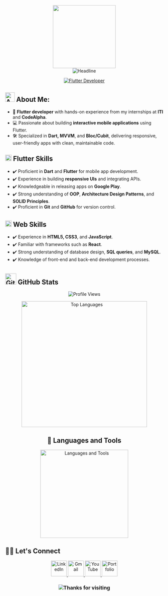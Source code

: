 <div id="header" align="center">
    <img src="https://github.com/thompsonemerson/thompsonemerson/raw/master/cover-thompson.png" height="200" />
</div>

<div align="center">
    <img src="https://readme-typing-svg.herokuapp.com?color=cyan&size=32&center=true&vCenter=true&width=600&height=50&lines=Hi+there,+I'm+Mohamed+👨‍💻+👋" alt="Headline" />
</div>

<p align="center">
    <a href="https://github.com/Mohamed-khaled0/readme-typing-svg">
        <img src="https://readme-typing-svg.herokuapp.com?font=Time+New+Roman&color=cyan&size=25&center=true&vCenter=true&width=600&height=100&lines=Flutter+Developer;Software+Engineer" alt="Flutter Developer" />
    </a>
</p>

<!-- ======= About Section ======= -->
## <img src="https://media.giphy.com/media/iY8CRBdQXODJSCERIr/giphy.gif" width="30px" alt="About Me"> About Me:

- 🌱 **Flutter developer** with hands-on experience from my internships at **ITI** and **CodeAlpha**.
- 💻 Passionate about building **interactive mobile applications** using Flutter.
- 🛠️ Specialized in **Dart, MVVM**, and **Bloc/Cubit**, delivering responsive, user-friendly apps with clean, maintainable code.

## <img src="https://media.giphy.com/media/QssGEmpkyEOhBCb7e1/giphy.gif" width="20" alt="Flutter Skills"> <b> Flutter Skills </b>

- ✔️ Proficient in **Dart** and **Flutter** for mobile app development.
- ✔️ Experience in building **responsive UIs** and integrating APIs.
- ✔️ Knowledgeable in releasing apps on **Google Play**.
- ✔️ Strong understanding of **OOP**, **Architecture Design Patterns**, and **SOLID Principles**.
- ✔️ Proficient in **Git** and **GitHub** for version control.

## <img src="https://media2.giphy.com/media/QssGEmpkyEOhBCb7e1/giphy.gif?cid=ecf05e47a0n3gi1bfqntqmob8g9aid1oyj2wr3ds3mg700bl&rid=giphy.gif" width="20" alt="Web Skills"> <b> Web Skills </b>

- ✔️ Experience in **HTML5, CSS3**, and **JavaScript**.
- ✔️ Familiar with frameworks such as **React**.
- ✔️ Strong understanding of database design, **SQL queries**, and **MySQL**.
- ✔️ Knowledge of front-end and back-end development processes.
<!-- ======= End Web Skills Section ======= -->

<!-- ======= Github Stats Section ======= -->
## <img src="https://media.giphy.com/media/iY8CRBdQXODJSCERIr/giphy.gif" width="35" alt="GitHub Stats"> <b> GitHub Stats </b>

<p align="center">
    <img src="https://komarev.com/ghpvc/?username=Mohamed-khaled0&label=Profile%20views&color=0e75b6&style=flat" alt="Profile Views" />
</p>

<div align="center">
    <a href="https://github.com/Mohamed-khaled0">
        <img width="400" src="https://github-readme-stats.vercel.app/api/top-langs/?username=Mohamed-khaled0&size_weight=0.2&count_weight=0.5&title_color=61dafb&text_color=ffffff&icon_color=61dafb&bg_color=20232a&langs_count=8&layout=compact&border_color=61dafb&hide_border=true" alt="Top Languages" />
    </a>
</div>

<!-- ======= End Github Stats Section ======= -->

<!-- ======= Languages and Tools Section ======= -->
<h2 align="center">🔧 Languages and Tools</h2> 
<p align="center">
    <img width="280px" src="https://skillicons.dev/icons?i=flutter,dart,html,css,tailwind,js,ts,react,mysql,postman,git&perline=4" alt="Languages and Tools" />
</p>

<!-- ======= End Languages and Tools Section ======= -->

<!-- ======= Connect Section ======= -->
## 🙋‍♀️ Let's Connect

<p align="center">
    <a href="https://linkedin.com/in/mohamed-khaled3/">
        <img width="50px" src="https://img.icons8.com/ios-filled/50/4a90e2/linkedin.png" alt="LinkedIn" />
    </a>
    <a href="mailto:mohamedalshraby3@gmail.com">
        <img width="50px" src="https://img.icons8.com/ios-filled/50/ea4335/gmail.png" alt="Gmail" />
    </a>
    <a href="https://www.youtube.com/@mohamedalshraby3">
        <img width="50px" src="https://img.icons8.com/ios-filled/50/ff0000/youtube-play.png" alt="YouTube" />
    </a>
    <a href="https://mohamed-khaled-frontend-developer.netlify.app/">
        <img width="50px" src="https://img.icons8.com/ios-filled/50/000000/domain.png" alt="Portfolio" />
    </a>
</p>

<!-- ======= End Connect Section ======= -->

<h3 align="center">
    <img src="https://readme-typing-svg.herokuapp.com/?font=Righteous&size=25&center=true&vCenter=true&width=500&height=70&duration=4000&lines=Thanks+for+visiting!+✌️;+Shoot+me+a+message+on+LinkedIn!;I'm+always+down+to+collab+:)" alt="Thanks for visiting" />
</h3>
